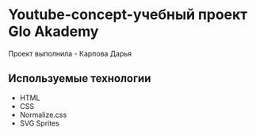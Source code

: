 # Youtube-concept-учебный проект Glo Akademy
Проект выполнила - Карпова Дарья
## Используемые технологии
- HTML
- CSS
- Normalize.css
- SVG Sprites
